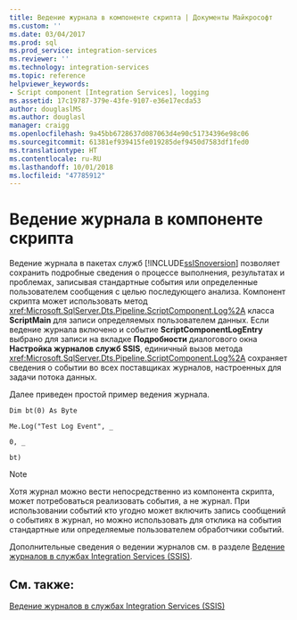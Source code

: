 ```yaml
---
title: Ведение журнала в компоненте скрипта | Документы Майкрософт
ms.custom: ''
ms.date: 03/04/2017
ms.prod: sql
ms.prod_service: integration-services
ms.reviewer: ''
ms.technology: integration-services
ms.topic: reference
helpviewer_keywords:
- Script component [Integration Services], logging
ms.assetid: 17c19787-379e-43fe-9107-e36e17ecda53
author: douglaslMS
ms.author: douglasl
manager: craigg
ms.openlocfilehash: 9a45bb6728637d087063d4e90c51734396e98c06
ms.sourcegitcommit: 61381ef939415fe019285def9450d7583df1fed0
ms.translationtype: HT
ms.contentlocale: ru-RU
ms.lasthandoff: 10/01/2018
ms.locfileid: "47785912"
---
```

# <a name="logging-in-the-script-component"></a>Ведение журнала в компоненте скрипта
  Ведение журнала в пакетах служб [!INCLUDE[ssISnoversion](../../../includes/ssisnoversion-md.md)] позволяет сохранить подробные сведения о процессе выполнения, результатах и проблемах, записывая стандартные события или определенные пользователем сообщения с целью последующего анализа. Компонент скрипта может использовать метод <xref:Microsoft.SqlServer.Dts.Pipeline.ScriptComponent.Log%2A> класса **ScriptMain** для записи определяемых пользователем данных. Если ведение журнала включено и событие **ScriptComponentLogEntry** выбрано для записи на вкладке **Подробности** диалогового окна **Настройка журналов служб SSIS**, единичный вызов метода <xref:Microsoft.SqlServer.Dts.Pipeline.ScriptComponent.Log%2A> сохраняет сведения о событии во всех поставщиках журналов, настроенных для задачи потока данных.  
  
 Далее приведен простой пример ведения журнала.  
  
 `Dim bt(0) As Byte`  
  
 `Me.Log("Test Log Event", _`  
  
 `0, _`  
  
 `bt)`  
  
> [!NOTE]  
>  Хотя журнал можно вести непосредственно из компонента скрипта, может потребоваться реализовать события, а не журнал. При использовании событий кто угодно может включить запись сообщений о событиях в журнал, но можно использовать для отклика на события стандартные или определяемые пользователем обработчики событий.  
  
 Дополнительные сведения о ведении журналов см. в разделе [Ведение журналов в службах Integration Services (SSIS)](../../../integration-services/performance/integration-services-ssis-logging.md).  
  
## <a name="see-also"></a>См. также:  
 [Ведение журналов в службах Integration Services (SSIS)](../../../integration-services/performance/integration-services-ssis-logging.md)  
  
  
